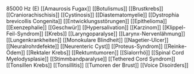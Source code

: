 85000 Hz (E)
[[Amaurosis Fugax]]
[[Botulismus]]
[[Brustkrebs]]
[[Craniorachischisis]]
[[Cystinosis]]
[[Diastematomyelie]]
[[Dystrophia brevicollis Congenita]]
[[Entwicklungsstörungen]]
[[Epithelioma]]
[[Exenzephalie]]
[[Geschwür]]
[[Hypersalivation]]
[[Karzinom]]
[[Klippel-Feil-Syndrom]]
[[Krebs]]
[[Laryngoparalyse]]
[[Larynx-Nervenlähmung]]
[[Lungenkrankheiten]]
[[Monokulare Blindheit]]
[[Nagetier-Ulcer]]
[[Neuralrohrdefekte]]
[[Neurenteric Cyst]]
[[Proteus-Syndrom]]
[[Reinke-Ödem]]
[[Rektaler Krebs]]
[[Rektumtumoren]]
[[Sialorrhö]]
[[Spinal Cord Myelodysplasie]]
[[Stimmbandparalyse]]
[[Tethered Cord Syndrom]]
[[Tonsillen Krebs]]
[[Tonsillitis]]
[[Tumoren der Brust]]
[[Voice Disoirders]]